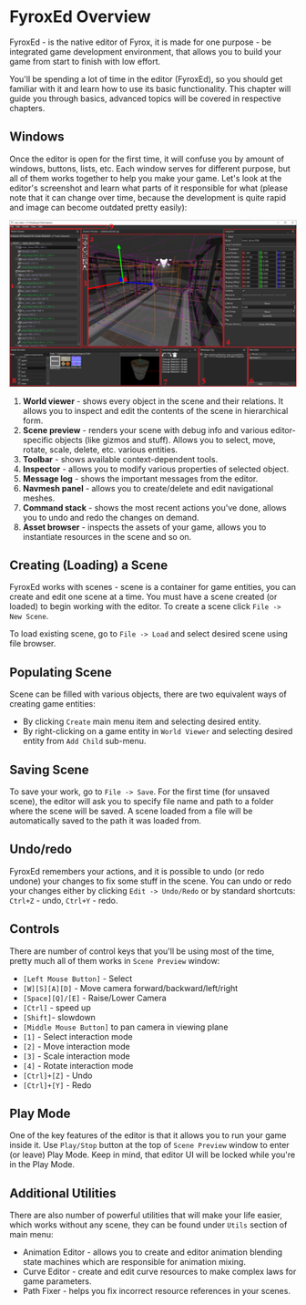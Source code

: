 # FyroxEd Overview

FyroxEd - is the native editor of Fyrox, it is made for one purpose - be integrated game development environment,
that allows you to build your game from start to finish with low effort.

You'll be spending a lot of time in the editor (FyroxEd), so you should get familiar with it and learn how to use its 
basic functionality. This chapter will guide you through basics, advanced topics will be covered in respective chapters.

## Windows

Once the editor is open for the first time, it will confuse you by amount of windows, buttons, lists, etc. Each window
serves for different purpose, but all of them works together to help you make your game. Let's look at the editor's
screenshot and learn what parts of it responsible for what (please note that it can change over time, because the 
development is quite rapid and image can become outdated pretty easily):

![Windows](./overview.png)

1) **World viewer** - shows every object in the scene and their relations. It allows you to inspect and edit the 
contents of the scene in hierarchical form.
2) **Scene preview** - renders your scene with debug info and various editor-specific objects (like gizmos and
stuff). Allows you to select, move, rotate, scale, delete, etc. various entities.
3) **Toolbar** - shows available context-dependent tools.
4) **Inspector** - allows you to modify various properties of selected object.
5) **Message log** - shows the important messages from the editor.
6) **Navmesh panel** - allows you to create/delete and edit navigational meshes.
7) **Command stack** - shows the most recent actions you've done, allows you to undo and redo the changes on demand.
8) **Asset browser** - inspects the assets of your game, allows you to instantiate resources in the scene and so on.

## Creating (Loading) a Scene

FyroxEd works with scenes - scene is a container for game entities, you can create and edit one scene at a time. You
must have a scene created (or loaded) to begin working with the editor. To create a scene click `File -> New Scene`.

To load existing scene, go to `File -> Load` and select desired scene using file browser.

## Populating Scene

Scene can be filled with various objects, there are two equivalent ways of creating game entities:

- By clicking `Create` main menu item and selecting desired entity.
- By right-clicking on a game entity in `World Viewer` and selecting desired entity from `Add Child` sub-menu.

## Saving Scene

To save your work, go to `File -> Save`. For the first time (for unsaved scene), the editor will ask you to specify 
file name and path to a folder where the scene will be saved. A scene loaded from a file will be automatically saved 
to the path it was loaded from.

## Undo/redo

FyroxEd remembers your actions, and it is possible to undo (or redo undone) your changes to fix some stuff in the scene.
You can undo or redo your changes either by clicking `Edit -> Undo/Redo` or by standard shortcuts: `Ctrl+Z` - undo,
`Ctrl+Y` - redo.

## Controls

There are number of control keys that you'll be using most of the time, pretty much all of them works in `Scene Preview`
window:

- `[Left Mouse Button]` - Select
- `[W][S][A][D]` - Move camera forward/backward/left/right
- `[Space][Q]/[E]` - Raise/Lower Camera
- `[Ctrl]` - speed up
- `[Shift]`- slowdown
- `[Middle Mouse Button]` to pan camera in viewing plane
- `[1]` - Select interaction mode
- `[2]` - Move interaction mode
- `[3]` - Scale interaction mode
- `[4]` - Rotate interaction mode
- `[Ctrl]+[Z]` - Undo
- `[Ctrl]+[Y]` - Redo

## Play Mode

One of the key features of the editor is that it allows you to run your game inside it. Use `Play/Stop` button at the
top of `Scene Preview` window to enter (or leave) Play Mode. Keep in mind, that editor UI will be locked while you're
in the Play Mode.

## Additional Utilities

There are also number of powerful utilities that will make your life easier, which works without any scene, they can be
found under `Utils` section of main menu: 

- Animation Editor - allows you to create and editor animation blending state machines which are responsible for 
animation mixing.
- Curve Editor - create and edit curve resources to make complex laws for game parameters.
- Path Fixer - helps you fix incorrect resource references in your scenes.